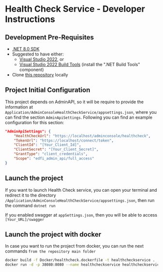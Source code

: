 # Health Check Service - Developer Instructions

## Development Pre-Requisites

- [.NET 8.0 SDK](https://dotnet.microsoft.com/download/dotnet/8.0)
- Suggested to have either:
  - [Visual Studio 2022](https://visualstudio.microsoft.com/downloads), or
  - [Visual Studio 2022 Build
    Tools](https://visualstudio.microsoft.com/downloads/#build-tools-for-visual-studio-2022)
    (install the ".NET Build Tools" component)
- Clone [this
  repository](https://github.com/Ed-Fi-Alliance-OSS/Ed-Fi-Admin-Console-Services.git) locally

## Project Initial Configuration

This project depends on AdminAPI, so it will be require to provide the information at `Application/AdminConsoleHealthCheckService/appsettings.json`, where you can find the section `AdminApiSettings`. Following you can find an example configuration for this section: 

```json
"AdminApiSettings": {
    "HealthCheckUrl": "https://localhost/adminconsole/healthcheck",
    "TokenUrl": "https://localhost/connect/token",
    "ClientId": "[Your_Client_Id]",
    "ClientSecret": "[Your_Client_Secret]",
    "GrantType": "client_credentials",
    "Scope": "edfi_admin_api/full_access"
}
```

## Launch the project

If you want to launch Health Check service, you can open your terminal and redirect it to the directory `/Application/AdminConsoleHealthCheckService/appsettings.json`, then run the command `dotnet run`

If you enabled swagger at `appSettings.json`, then you will be able to access `[Your_URL]/swagger`


## Launch the project with docker

In case you want to run the project from docker, you can run the next commands `from the repository main folder`

```bash
docker build -f Docker/healthcheck.dockerfile -t healthcheckservice .
docker run -d -p 38080:8080 --name healthcheckservice healthcheckservice
```